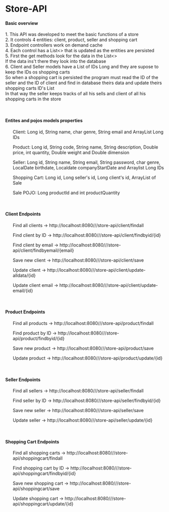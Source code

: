 # Store-API
<h4>Basic overview</h4>
<p>
1. This API was developed to meet the basic functions of a store<br>
2. It controls 4 entities: client, product, seller and shopping cart<br>
3. Endpoint controllers work on demand cache<br>
4. Each control has a List<> that is updated as the entities are persisted<br>
5. First the get methods look for the data in the List<><br>
If the data ins't there they look into the database<br>
6. Client and Seller models have a List of IDs Long and they are supose to keep the IDs os shopping carts<br>
So when a shopping cart is persisted the program must read the ID of the seller and the ID of client and find in database theirs data and update theirs shopping carts ID's List<br>
In that way the seller keeps tracks of all his sells and client of all his shopping carts in the store
</p>
<br>
<h4>Entites and pojos models properties</h4>
<ul>Client: Long id, String name, char genre, String email and ArrayList Long IDs</ul>
<ul>Product: Long id, String code, String name, String description, Double price, int quantity, Double weight and Double dimension</ul>
<ul>Seller: Long id, String name, String email, String password, char genre, LocalDate birthdate, Localdate companyStartDate and Arraylist Long IDs</ul>
<ul>Shopping Cart: Long id, Long seller's id, Long client's id, ArrayList of Sale </ul>
<ul> Sale POJO: Long productId and int productQuantity</ul>
<br>
<h4>Client Endpoints</h4>
<ul>Find all clients -> http://localhost:8080///store-api/client/findall</ul>
<ul>Find client by ID -> http://localhost:8080///store-api/client/findbyid/{id}</ul>
<ul>Find client by email -> http://localhost:8080///store-api/client/findbyemail/{email}</ul>
<ul>Save new client -> http://localhost:8080///store-api/client/save</ul>
<ul>Update client -> http://localhost:8080///store-api/client/update-alldata/{id}</ul>
<ul>Update client email -> http://localhost:8080///store-api/client/update-email/{id}</ul>
<br>
<h4>Product Endpoints</h4>
<ul>Find all products -> http://localhost:8080///store-api/product/findall</ul>
<ul>Find product by ID -> http://localhost:8080///store-api/product/findbyid/{id}</ul>
<ul>Save new product -> http://localhost:8080///store-api/product/save</ul>
<ul>Update product -> http://localhost:8080///store-api/product/update/{id}</ul>
<br>
<h4>Seller Endpoints</h4>
<ul>Find all sellers -> http://localhost:8080///store-api/seller/findall</ul>
<ul>Find seller by ID -> http://localhost:8080///store-api/seller/findbyid/{id}</ul>
<ul>Save new seller -> http://localhost:8080///store-api/seller/save</ul>
<ul>Update seller -> http://localhost:8080///store-api/seller/update/{id}</ul>
<br>
<h4>Shopping Cart Endpoints</h4>
<ul>Find all shopping carts -> http://localhost:8080///store-api/shoppingcart/findall</ul>
<ul>Find shopping cart by ID -> http://localhost:8080///store-api/shoppingcart/findbyid/{id}</ul>
<ul>Save new shopping cart -> http://localhost:8080///store-api/shoppingcart/save</ul>
<ul>Update shopping cart -> http://localhost:8080///store-api/shoppingcart/update/{id}</ul>
<br>

